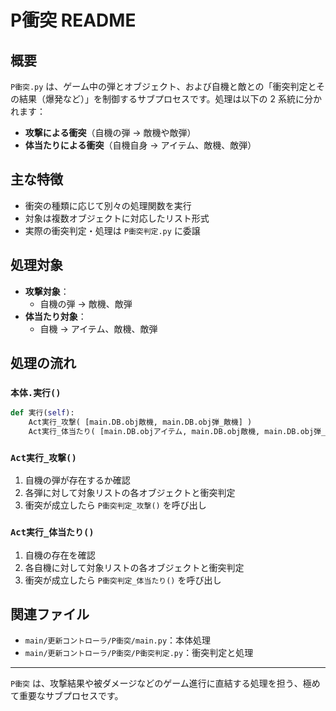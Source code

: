 # P衝突 README

## 概要
`P衝突.py` は、ゲーム中の弾とオブジェクト、および自機と敵との「衝突判定とその結果（爆発など）」を制御するサブプロセスです。処理は以下の 2 系統に分かれます：

- **攻撃による衝突**（自機の弾 → 敵機や敵弾）
- **体当たりによる衝突**（自機自身 → アイテム、敵機、敵弾）

## 主な特徴
- 衝突の種類に応じて別々の処理関数を実行
- 対象は複数オブジェクトに対応したリスト形式
- 実際の衝突判定・処理は `P衝突判定.py` に委譲

## 処理対象
- **攻撃対象**：
  - 自機の弾 → 敵機、敵弾
- **体当たり対象**：
  - 自機 → アイテム、敵機、敵弾

## 処理の流れ

### `本体.実行()`
```python
def 実行(self):
    Act実行_攻撃( [main.DB.obj敵機, main.DB.obj弾_敵機] )
    Act実行_体当たり( [main.DB.objアイテム, main.DB.obj敵機, main.DB.obj弾_敵機] )
```

### `Act実行_攻撃()`
1. 自機の弾が存在するか確認
2. 各弾に対して対象リストの各オブジェクトと衝突判定
3. 衝突が成立したら `P衝突判定_攻撃()` を呼び出し

### `Act実行_体当たり()`
1. 自機の存在を確認
2. 各自機に対して対象リストの各オブジェクトと衝突判定
3. 衝突が成立したら `P衝突判定_体当たり()` を呼び出し

## 関連ファイル
- `main/更新コントローラ/P衝突/main.py`：本体処理
- `main/更新コントローラ/P衝突/P衝突判定.py`：衝突判定と処理

---
`P衝突` は、攻撃結果や被ダメージなどのゲーム進行に直結する処理を担う、極めて重要なサブプロセスです。